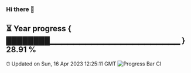 ### Hi there 👋
⏳ Year progress { ████████▁▁▁▁▁▁▁▁▁▁▁▁▁▁▁▁▁▁▁▁▁▁ } 28.91 %
---
⏰ Updated on Sun, 16 Apr 2023 12:25:11 GMT
![Progress Bar CI](https://github.com/liununu/liununu/workflows/Progress%20Bar%20CI/badge.svg)
